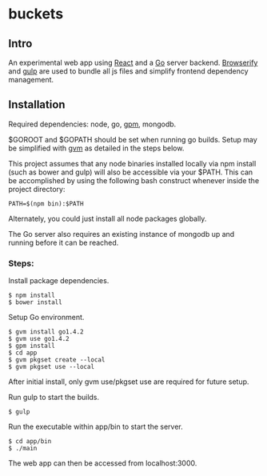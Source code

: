 buckets
=======

Intro
-----
An experimental web app using [React](http://facebook.github.io/react/)
and a [Go](https://golang.org/) server backend.
[Browserify](http://browserify.org/) and [gulp](http://gulpjs.com/) are used to
bundle all js files and simplify frontend dependency management.

Installation
------------ 
Required dependencies: node, go, [gpm](https://github.com/pote/gpm), mongodb. 

$GOROOT and $GOPATH should be set when running go builds. Setup may be
simplified with [gvm](https://github.com/moovweb/gvm) as detailed in the steps
below.

This project assumes that any node binaries installed locally via npm install
(such as bower and gulp) will also be accessible via your $PATH. This can be
accomplished by using the following bash construct whenever inside the
project directory: 
    
    PATH=$(npm bin):$PATH

Alternately, you could just install all node packages globally.

The Go server also requires an existing instance of mongodb up and running 
before it can be reached.

### Steps:

Install package dependencies.

    $ npm install
    $ bower install 

Setup Go environment.

    $ gvm install go1.4.2 
    $ gvm use go1.4.2
    $ gpm install
    $ cd app
    $ gvm pkgset create --local
    $ gvm pkgset use --local

After initial install, only gvm use/pkgset use are required for future setup.

Run gulp to start the builds. 
    
    $ gulp
        
Run the executable within app/bin to start the server.
    
    $ cd app/bin
    $ ./main

The web app can then be accessed from localhost:3000.


